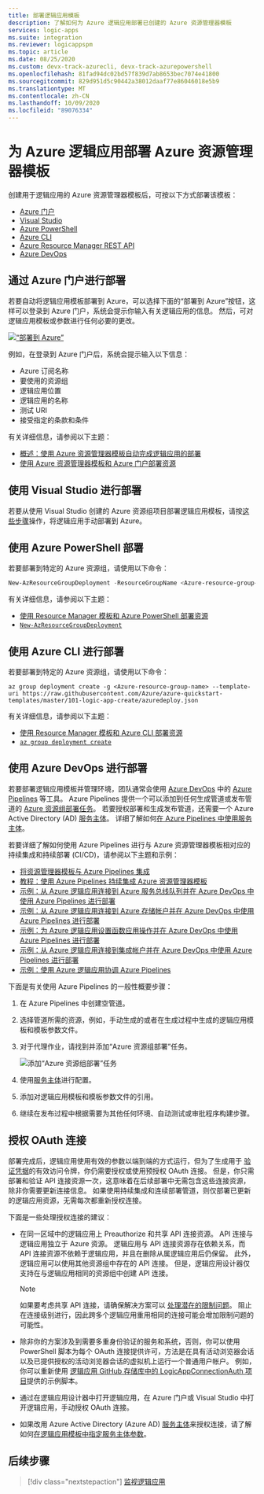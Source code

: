 ```yaml
---
title: 部署逻辑应用模板
description: 了解如何为 Azure 逻辑应用部署已创建的 Azure 资源管理器模板
services: logic-apps
ms.suite: integration
ms.reviewer: logicappspm
ms.topic: article
ms.date: 08/25/2020
ms.custom: devx-track-azurecli, devx-track-azurepowershell
ms.openlocfilehash: 81fad94dc02bd57f839d7ab8653bec7074e41800
ms.sourcegitcommit: 829d951d5c90442a38012daaf77e86046018e5b9
ms.translationtype: MT
ms.contentlocale: zh-CN
ms.lasthandoff: 10/09/2020
ms.locfileid: "89076334"
---
```

# <a name="deploy-azure-resource-manager-templates-for-azure-logic-apps"></a>为 Azure 逻辑应用部署 Azure 资源管理器模板

创建用于逻辑应用的 Azure 资源管理器模板后，可按以下方式部署该模板：

* [Azure 门户](#portal)
* [Visual Studio](#visual-studio)
* [Azure PowerShell](#powershell)
* [Azure CLI](#cli)
* [Azure Resource Manager REST API](../azure-resource-manager/templates/deploy-rest.md)
* [Azure DevOps](#azure-pipelines)

<a name="portal"></a>

## <a name="deploy-through-azure-portal"></a>通过 Azure 门户进行部署

若要自动将逻辑应用模板部署到 Azure，可以选择下面的“部署到 Azure”按钮，这样可以登录到 Azure 门户，系统会提示你输入有关逻辑应用的信息。 然后，可对逻辑应用模板或参数进行任何必要的更改。

[![“部署到 Azure”](./media/logic-apps-deploy-azure-resource-manager-templates/deploybutton.png)](https://portal.azure.com/#create/Microsoft.Template/uri/https%3A%2F%2Fraw.githubusercontent.com%2FAzure%2Fazure-quickstart-templates%2Fmaster%2F101-logic-app-create%2Fazuredeploy.json)

例如，在登录到 Azure 门户后，系统会提示输入以下信息：

* Azure 订阅名称
* 要使用的资源组
* 逻辑应用位置
* 逻辑应用的名称
* 测试 URI
* 接受指定的条款和条件

有关详细信息，请参阅以下主题：

* [概述：使用 Azure 资源管理器模板自动完成逻辑应用的部署](logic-apps-azure-resource-manager-templates-overview.md)
* [使用 Azure 资源管理器模板和 Azure 门户部署资源](../azure-resource-manager/templates/deploy-portal.md)

<a name="visual-studio"></a>

## <a name="deploy-with-visual-studio"></a>使用 Visual Studio 进行部署

若要从使用 Visual Studio 创建的 Azure 资源组项目部署逻辑应用模板，请按[这些步骤](../logic-apps/quickstart-create-logic-apps-with-visual-studio.md#deploy-logic-app-to-azure)操作，将逻辑应用手动部署到 Azure。

<a name="powershell"></a>

## <a name="deploy-with-azure-powershell"></a>使用 Azure PowerShell 部署

若要部署到特定的 Azure 资源组，请使用以下命令：

```powershell
New-AzResourceGroupDeployment -ResourceGroupName <Azure-resource-group-name> -TemplateUri https://raw.githubusercontent.com/Azure/azure-quickstart-templates/master/101-logic-app-create/azuredeploy.json
```

有关详细信息，请参阅以下主题：

* [使用 Resource Manager 模板和 Azure PowerShell 部署资源](../azure-resource-manager/templates/deploy-powershell.md)
* [`New-AzResourceGroupDeployment`](/powershell/module/azurerm.resources/new-azurermresourcegroupdeployment)

<a name="cli"></a>

## <a name="deploy-with-azure-cli"></a>使用 Azure CLI 进行部署

若要部署到特定的 Azure 资源组，请使用以下命令：

```azurecli
az group deployment create -g <Azure-resource-group-name> --template-uri https://raw.githubusercontent.com/Azure/azure-quickstart-templates/master/101-logic-app-create/azuredeploy.json
```

有关详细信息，请参阅以下主题：

* [使用 Resource Manager 模板和 Azure CLI 部署资源](../azure-resource-manager/templates/deploy-cli.md)
* [`az group deployment create`](/cli/azure/group/deployment?view=azure-cli-latest#az-group-deployment-create)

<a name="azure-pipelines"></a>

## <a name="deploy-with-azure-devops"></a>使用 Azure DevOps 进行部署

若要部署逻辑应用模板并管理环境，团队通常会使用 [Azure DevOps](/azure/devops/user-guide/what-is-azure-devops-services) 中的 [Azure Pipelines](/azure/devops/pipelines/get-started/what-is-azure-pipelines) 等工具。 Azure Pipelines 提供一个可以添加到任何生成管道或发布管道的 [Azure 资源组部署任务](https://github.com/Microsoft/azure-pipelines-tasks/tree/master/Tasks/AzureResourceGroupDeploymentV2)。 若要授权部署和生成发布管道，还需要一个 Azure Active Directory (AD) [服务主体](../active-directory/develop/app-objects-and-service-principals.md)。 详细了解如何[在 Azure Pipelines 中使用服务主体](/azure/devops/pipelines/library/connect-to-azure)。

若要详细了解如何使用 Azure Pipelines 进行与 Azure 资源管理器模板相对应的持续集成和持续部署 (CI/CD)，请参阅以下主题和示例：

* [将资源管理器模板与 Azure Pipelines 集成](../azure-resource-manager/templates/add-template-to-azure-pipelines.md)
* [教程：使用 Azure Pipelines 持续集成 Azure 资源管理器模板](../azure-resource-manager/templates/deployment-tutorial-pipeline.md)
* [示例：从 Azure 逻辑应用连接到 Azure 服务总线队列并在 Azure DevOps 中使用 Azure Pipelines 进行部署](/samples/azure-samples/azure-logic-apps-deployment-samples/connect-to-azure-service-bus-queues-from-azure-logic-apps-and-deploy-with-azure-devops-pipelines/)
* [示例：从 Azure 逻辑应用连接到 Azure 存储帐户并在 Azure DevOps 中使用 Azure Pipelines 进行部署](/samples/azure-samples/azure-logic-apps-deployment-samples/connect-to-azure-storage-accounts-from-azure-logic-apps-and-deploy-with-azure-devops-pipelines/)
* [示例：为 Azure 逻辑应用设置函数应用操作并在 Azure DevOps 中使用 Azure Pipelines 进行部署](/samples/azure-samples/azure-logic-apps-deployment-samples/set-up-an-azure-function-app-action-for-azure-logic-apps-and-deploy-with-azure-devops-pipelines/)
* [示例：从 Azure 逻辑应用连接到集成帐户并在 Azure DevOps 中使用 Azure Pipelines 进行部署](/samples/azure-samples/azure-logic-apps-deployment-samples/connect-to-an-integration-account-from-azure-logic-apps-and-deploy-by-using-azure-devops-pipelines/)
* [示例：使用 Azure 逻辑应用协调 Azure Pipelines](/samples/azure-samples/azure-logic-apps-pipeline-orchestration/azure-devops-orchestration-with-logic-apps/)

下面是有关使用 Azure Pipelines 的一般性概要步骤：

1. 在 Azure Pipelines 中创建空管道。

1. 选择管道所需的资源，例如，手动生成的或者在生成过程中生成的逻辑应用模板和模板参数文件。

1. 对于代理作业，请找到并添加“Azure 资源组部署”任务。

   ![添加“Azure 资源组部署”任务](./media/logic-apps-deploy-azure-resource-manager-templates/add-azure-resource-group-deployment-task.png)

1. 使用[服务主体](/azure/devops/pipelines/library/connect-to-azure)进行配置。

1. 添加对逻辑应用模板和模板参数文件的引用。

1. 继续在发布过程中根据需要为其他任何环境、自动测试或审批程序构建步骤。

<a name="authorize-oauth-connections"></a>

## <a name="authorize-oauth-connections"></a>授权 OAuth 连接

部署完成后，逻辑应用使用有效的参数以端到端的方式运行，但为了生成用于 [验证凭据](../active-directory/develop/authentication-vs-authorization.md)的有效访问令牌，你仍需要授权或使用预授权 OAuth 连接。 但是，你只需部署和验证 API 连接资源一次，这意味着在后续部署中无需包含这些连接资源，除非你需要更新连接信息。 如果使用持续集成和连续部署管道，则仅部署已更新的逻辑应用资源，无需每次都重新授权连接。

下面是一些处理授权连接的建议：

* 在同一区域中的逻辑应用上 Preauthorize 和共享 API 连接资源。 API 连接与逻辑应用独立于 Azure 资源。 逻辑应用与 API 连接资源存在依赖关系，而 API 连接资源不依赖于逻辑应用，并且在删除从属逻辑应用后仍保留。 此外，逻辑应用可以使用其他资源组中存在的 API 连接。 但是，逻辑应用设计器仅支持在与逻辑应用相同的资源组中创建 API 连接。

  > [!NOTE]
  > 如果要考虑共享 API 连接，请确保解决方案可以 [处理潜在的限制问题](../logic-apps/handle-throttling-problems-429-errors.md#connector-throttling)。 阻止在连接级别进行，因此跨多个逻辑应用重用相同的连接可能会增加限制问题的可能性。

* 除非你的方案涉及到需要多重身份验证的服务和系统，否则，你可以使用 PowerShell 脚本为每个 OAuth 连接提供许可，方法是在具有活动浏览器会话以及已提供授权的活动浏览器会话的虚拟机上运行一个普通用户帐户。 例如，你可以重新使用 [逻辑应用 GitHub 存储库中的 LogicAppConnectionAuth 项目](https://github.com/logicappsio/LogicAppConnectionAuth)提供的示例脚本。

* 通过在逻辑应用设计器中打开逻辑应用，在 Azure 门户或 Visual Studio 中打开逻辑应用，手动授权 OAuth 连接。

* 如果改用 Azure Active Directory (Azure AD) [服务主体](../active-directory/develop/app-objects-and-service-principals.md)来授权连接，请了解如何[在逻辑应用模板中指定服务主体参数](../logic-apps/logic-apps-azure-resource-manager-templates-overview.md#authenticate-connections)。

## <a name="next-steps"></a>后续步骤

> [!div class="nextstepaction"]
> [监视逻辑应用](../logic-apps/monitor-logic-apps.md)
